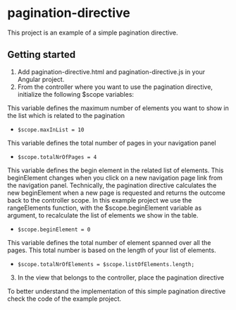 # pagination-directive

This project is an example of a simple pagination directive.

## Getting started

1. Add pagination-directive.html and pagination-directive.js in your Angular project.
2. From the controller where you want to use the pagination directive, initialize the following $scope variables:
 
 This variable defines the maximum number of elements you want to show in the list which is related to the pagination
 - `$scope.maxInList = 10`

 This variable defines the total number of pages in your navigation panel  
 - `$scope.totalNrOfPages = 4`
  
 This variable defines the begin element in the related list of elements. This beginElement changes when you click on
 a new navigation page link from the navigation panel. Technically, the pagination directive calculates the new beginElement
 when a new page is requested and returns the outcome back to the controller scope. In this example project we use the rangeElements function, with the $scope.beginElement variable as argument, to recalculate the list of elements we show in the table.

 - `$scope.beginElement = 0` 
 
 This variable defines the total number of element spanned over all the pages. This total number is based on the length of
 your list of elements.
 - `$scope.totalNrOfElements = $scope.listOfElements.length;`

3. In the view that belongs to the controller, place the pagination directive

<pagination-directive begin-element="beginElement"
    total-nr-of-pages="{{totalNrOfPages}}"
    max-in-list="{{maxInList}}"
    total-nr-of-elements="{{totalNrOfElements}}">
</pagination-directive>

To better understand the implementation of this simple pagination directive check the code of the example project.

